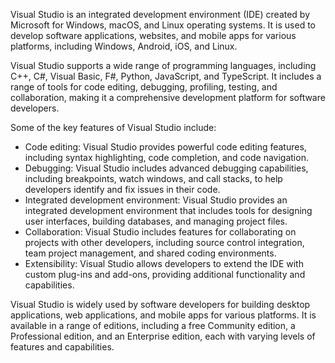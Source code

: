 Visual Studio is an integrated development environment (IDE) created by Microsoft for Windows, macOS, and Linux operating systems. It is used to develop software applications, websites, and mobile apps for various platforms, including Windows, Android, iOS, and Linux.

Visual Studio supports a wide range of programming languages, including C++, C#, Visual Basic, F#, Python, JavaScript, and TypeScript. It includes a range of tools for code editing, debugging, profiling, testing, and collaboration, making it a comprehensive development platform for software developers.

Some of the key features of Visual Studio include:

- Code editing: Visual Studio provides powerful code editing features, including syntax highlighting, code completion, and code navigation.  
- Debugging: Visual Studio includes advanced debugging capabilities, including breakpoints, watch windows, and call stacks, to help developers identify and fix issues in their code.  
- Integrated development environment: Visual Studio provides an integrated development environment that includes tools for designing user interfaces, building databases, and managing project files.  
- Collaboration: Visual Studio includes features for collaborating on projects with other developers, including source control integration, team project management, and shared coding environments.  
- Extensibility: Visual Studio allows developers to extend the IDE with custom plug-ins and add-ons, providing additional functionality and capabilities.  

Visual Studio is widely used by software developers for building desktop applications, web applications, and mobile apps for various platforms. It is available in a range of editions, including a free Community edition, a Professional edition, and an Enterprise edition, each with varying levels of features and capabilities.